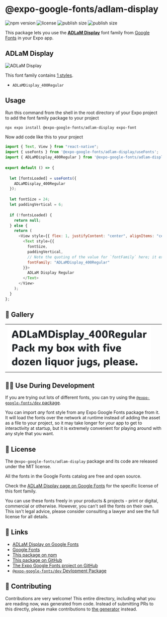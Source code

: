 # @expo-google-fonts/adlam-display

![npm version](https://flat.badgen.net/npm/v/@expo-google-fonts/adlam-display)
![license](https://flat.badgen.net/github/license/expo/google-fonts)
![publish size](https://flat.badgen.net/packagephobia/install/@expo-google-fonts/adlam-display)
![publish size](https://flat.badgen.net/packagephobia/publish/@expo-google-fonts/adlam-display)

This package lets you use the [**ADLaM Display**](https://fonts.google.com/specimen/ADLaM+Display) font family from [Google Fonts](https://fonts.google.com/) in your Expo app.

## ADLaM Display

![ADLaM Display](./font-family.png)

This font family contains [1 styles](#-gallery).

- `ADLaMDisplay_400Regular`

## Usage

Run this command from the shell in the root directory of your Expo project to add the font family package to your project

```sh
npx expo install @expo-google-fonts/adlam-display expo-font
```

Now add code like this to your project

```js
import { Text, View } from "react-native";
import { useFonts } from '@expo-google-fonts/adlam-display/useFonts';
import { ADLaMDisplay_400Regular } from '@expo-google-fonts/adlam-display/400Regular';

export default () => {

  let [fontsLoaded] = useFonts({
    ADLaMDisplay_400Regular
  });

  let fontSize = 24;
  let paddingVertical = 6;

  if (!fontsLoaded) {
    return null;
  } else {
    return (
      <View style={{ flex: 1, justifyContent: "center", alignItems: "center" }}>
        <Text style={{
          fontSize,
          paddingVertical,
          // Note the quoting of the value for `fontFamily` here; it expects a string!
          fontFamily: "ADLaMDisplay_400Regular"
        }}>
          ADLaM Display Regular
        </Text>
      </View>
    );
  }
};
```

## 🔡 Gallery


||||
|-|-|-|
|![ADLaMDisplay_400Regular](./400Regular/ADLaMDisplay_400Regular.ttf.png)||||


## 👩‍💻 Use During Development

If you are trying out lots of different fonts, you can try using the [`@expo-google-fonts/dev` package](https://github.com/expo/google-fonts/tree/master/font-packages/dev#readme).

You can import _any_ font style from any Expo Google Fonts package from it. It will load the fonts over the network at runtime instead of adding the asset as a file to your project, so it may take longer for your app to get to interactivity at startup, but it is extremely convenient for playing around with any style that you want.


## 📖 License

The `@expo-google-fonts/adlam-display` package and its code are released under the MIT license.

All the fonts in the Google Fonts catalog are free and open source.

Check the [ADLaM Display page on Google Fonts](https://fonts.google.com/specimen/ADLaM+Display) for the specific license of this font family.

You can use these fonts freely in your products & projects - print or digital, commercial or otherwise. However, you can't sell the fonts on their own. This isn't legal advice, please consider consulting a lawyer and see the full license for all details.

## 🔗 Links

- [ADLaM Display on Google Fonts](https://fonts.google.com/specimen/ADLaM+Display)
- [Google Fonts](https://fonts.google.com/)
- [This package on npm](https://www.npmjs.com/package/@expo-google-fonts/adlam-display)
- [This package on GitHub](https://github.com/expo/google-fonts/tree/master/font-packages/adlam-display)
- [The Expo Google Fonts project on GitHub](https://github.com/expo/google-fonts)
- [`@expo-google-fonts/dev` Devlopment Package](https://github.com/expo/google-fonts/tree/master/font-packages/dev)

## 🤝 Contributing

Contributions are very welcome! This entire directory, including what you are reading now, was generated from code. Instead of submitting PRs to this directly, please make contributions to [the generator](https://github.com/expo/google-fonts/tree/master/packages/generator) instead.
